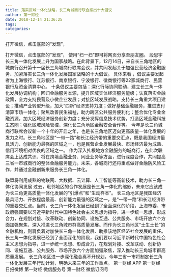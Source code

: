 ```yaml
---
title: 落实区域一体化战略，长三角城商行联合推出十大倡议
author: 第一财经
date: 2018-12-14 21:36:25
tags: 
categories: 
---
```

打开微信，点击底部的“发现”，
<!-- more -->
打开微信，点击底部的“发现”，
使用“扫一扫”即可将网页分享至朋友圈。
段思宇
长三角一体化发展上升为国家战略。在此背景下，12月14日，来自长三角地区的城商行召开第十一届长三角城商行联席会议，并共同发起关于加强民营经济金融服务、加紧落实长三角一体化发展国家战略的十大倡议。
具体来看 ，倡议主要发起者为上海银行、江苏银行、南京银行、宁波银行、徽商银行等22家城商行、民营银行及资金清算中心。
十条倡议主要包括：深化行际协同联动，建立长三角一体化发展协调机构；回归金融服务本源，提升区域实体经济服务能级；认真落实金融政策，全力支持民营及小微企业发展；对接区域发展战略，支持长三角重大项目建设；推动产业转型升级，加大“四新”经济支持力度；做好基础金融服务，推进支付清算市场一体化；聚焦改善民生福祉，助力跨区公共服务便利化；整合优化专业金融资源，加大区域经济服务创新力度；充分发挥信息技术优势，打造区域金融科技生态圈；强化区域风险管控，深化长三角地区金融安全合作等。
今年是长三角城商行联席会议新一个十年的开启之年，也是长三角地区迈向更高质量一体化发展的发力之时。长三角地区是“一带一路”和长江经济带的重要交汇点，既是我国经济最具活力、创新能力最强的区域之一，也是民营企业发展最快、市场经济最为成熟、信用环境相对优良的区域之一。
作为深入扎根地方金融服务的城商行，在此次联席会上达成共识、将在跨境金融业务、同业业务等方面，进行深度合作，共同提高三省一市城商行的整体金融服务能力。未来，各城商行还将重点做好金融防风险工作，并通过金融创新来服务长三角一体化。
 
 
联盟将利用成熟的物联网、大数据、云计算、人工智能等高新技术，助力长三角一体化协同发展
过去，毗邻地区的合作发展是长三角一体化的缩影，未来它应该成为长三角更高质量一体化发展的“引爆点”和“生动样本”。
长三角地区是我国经济最具活力、开放程度最高、创新能力最强的区域之一，是“一带一路”和长江经济带的重要交汇点。当前，长三角一体化发展已经到了全面深化的阶段，上海市委、市政府强调要以习近平新时代中国特色社会主义思想为指导，进一步统一思想，形成合力，在规划对接、改革联动、创新协同、设施互通、公共服务、市场开放六个方面加强聚焦，深入推进长三角城市群高质量发展。而作为长三角地区“土生土长”的金融机构，则肩负着对加快长三角一体化发展、助推该地区经济社会发展的重任。
长三角一体化发展已经到了全面深化的阶段，我们要以习近平新时代中国特色社会主义思想为指导，进一步统一思想、形成合力，在规划对接、改革联动、创新协同、设施互通、公共服务、市场开放六个方面加强聚焦，深入推动长三角城市群高质量发展。
长三角地区进一步深化融合离不开规划，今年三省一市将制定长三角一体化发展三年行动计划，明确未来三年的工作重点。
第一财经
APP
第一财经
日报微博
第一财经
微信服务号
第一财经
微信订阅号
